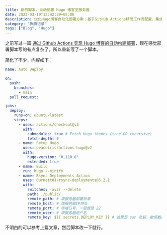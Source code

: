 ```yaml
---
title: 新的脚本，自动部署 Hugo 博客至服务器
date: 2023-03-19T13:42:39+08:00
description: 优化Hugo博客自动化部署方案：基于GitHub Actions精简工作流配置，集成rsync同步插件实现高效文件传输，降低运维复杂度与部署耗时。
category: "折腾记录"
tags: ["Blog", "Hugo"]
---
```


之前写过一篇 [通过 Github Actions 实现 Hugo 博客的自动构建部署](/posts/auto-deploy-hugo-blog-by-github-actions)，现在感觉部署脚本写的有点复杂了，所以重新写了一个脚本。

<!-- more -->

简化了不少，内容如下：

```yml
name: Auto Deploy

on:
  push:
    branches:
      - main
  pull_request:

jobs:
  deploy:
    runs-on: ubuntu-latest
    steps:
      - uses: actions/checkout@v3
        with:
          submodules: true # Fetch Hugo themes (true OR recursive)
          fetch-depth: 0
      - name: Setup Hugo
        uses: peaceiris/actions-hugo@v2
        with:
          hugo-version: "0.110.0"
          extended: true
      - name: Build
        run: hugo --minify
      - name: Rsync Deployments Action
        uses: Burnett01/rsync-deployments@5.2.1
        with:
          switches: -avzr --delete
          path: ./public/
          remote_path: # 填服务器部署目录
          remote_host: # 填服务器IP地址
          remote_port: # 填端口号，一般就是 22
          remote_user: # 填服务器用户名
          remote_key: ${{ secrets.DEPLOY_KEY }} # 这里是 ssh 私钥，敏感数据建议设置成 secrets 获取
```

不明白的可以参考上篇文章，然后脚本改一下就行。
